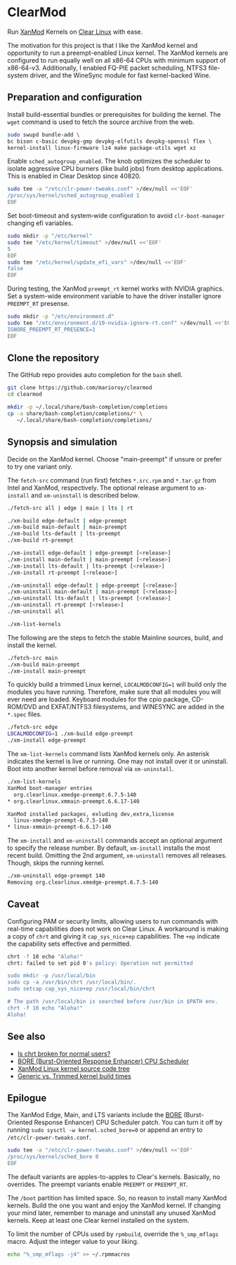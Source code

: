 # ClearMod

Run [XanMod](https://github.com/xanmod) Kernels on [Clear Linux](https://www.clearlinux.org) with ease.

The motivation for this project is that I like the XanMod kernel and opportunity
to run a preempt-enabled Linux kernel. The XanMod kernels are configured to run
equally well on all x86-64 CPUs with minimum support of x86-64-v3. Additionally,
I enabled FQ-PIE packet scheduling, NTFS3 file-system driver, and the WineSync
module for fast kernel-backed Wine.

## Preparation and configuration

Install build-essential bundles or prerequisites for building the kernel.
The `wget` command is used to fetch the source archive from the web.

```bash
sudo swupd bundle-add \
bc bison c-basic devpkg-gmp devpkg-elfutils devpkg-openssl flex \
kernel-install linux-firmware lz4 make package-utils wget xz
```

Enable `sched_autogroup_enabled`. The knob optimizes the scheduler to isolate
aggressive CPU burners (like build jobs) from desktop applications. This is
enabled in Clear Desktop since 40820.

```bash
sudo tee -a "/etc/clr-power-tweaks.conf" >/dev/null <<'EOF'
/proc/sys/kernel/sched_autogroup_enabled 1
EOF
```

Set boot-timeout and system‐wide configuration to avoid `clr‐boot‐manager`
changing efi variables.

```bash
sudo mkdir -p "/etc/kernel"
sudo tee "/etc/kernel/timeout" >/dev/null <<'EOF'
5
EOF
sudo tee "/etc/kernel/update_efi_vars" >/dev/null <<'EOF'
false
EOF
```

During testing, the XanMod `preempt_rt` kernel works with NVIDIA graphics.
Set a system-wide environment variable to have the driver installer ignore
`PREEMPT_RT` presense.

```bash
sudo mkdir -p "/etc/environment.d"
sudo tee "/etc/environment.d/10-nvidia-ignore-rt.conf" >/dev/null <<'EOF'
IGNORE_PREEMPT_RT_PRESENCE=1
EOF
```

## Clone the repository

The GitHub repo provides auto completion for the `bash` shell.

```bash
git clone https://github.com/marioroy/clearmod
cd clearmod

mkdir -p ~/.local/share/bash-completion/completions
cp -a share/bash-completion/completions/* \
   ~/.local/share/bash-completion/completions/
```

## Synopsis and simulation

Decide on the XanMod kernel. Choose "main-preempt" if unsure or prefer to
try one variant only.

The `fetch-src` command (run first) fetches `*.src.rpm` and `*.tar.gz` from
Intel and XanMod, respectively. The optional release argument to `xm-install`
and `xm-uninstall` is described below.

```bash
./fetch-src all | edge | main | lts | rt

./xm-build edge-default | edge-preempt
./xm-build main-default | main-preempt
./xm-build lts-default | lts-preempt
./xm-build rt-preempt

./xm-install edge-default | edge-preempt [<release>]
./xm-install main-default | main-preempt [<release>]
./xm-install lts-default | lts-preempt [<release>]
./xm-install rt-preempt [<release>]

./xm-uninstall edge-default | edge-preempt [<release>]
./xm-uninstall main-default | main-preempt [<release>]
./xm-uninstall lts-default | lts-preempt [<release>]
./xm-uninstall rt-preempt [<release>]
./xm-uninstall all

./xm-list-kernels
```

The following are the steps to fetch the stable Mainline sources, build,
and install the kernel.

```bash
./fetch-src main
./xm-build main-preempt
./xm-install main-preempt
```

To quickly build a trimmed Linux kernel, `LOCALMODCONFIG=1` will build only
the modules you have running. Therefore, make sure that all modules you will
ever need are loaded. Keyboard modules for the cpio package, CD-ROM/DVD and
EXFAT/NTFS3 filesystems, and WINESYNC are added in the `*.spec` files.

```bash
./fetch-src edge
LOCALMODCONFIG=1 ./xm-build edge-preempt
./xm-install edge-preempt
```

The `xm-list-kernels` command lists XanMod kernels only. An asterisk indicates
the kernel is live or running. One may not install over it or uninstall.
Boot into another kernel before removal via `xm-uninstall`.

```bash
./xm-list-kernels 
XanMod boot-manager entries
  org.clearlinux.xmedge-preempt.6.7.5-140
* org.clearlinux.xmmain-preempt.6.6.17-140

XanMod installed packages, exluding dev,extra,license
  linux-xmedge-preempt-6.7.5-140
* linux-xmmain-preempt-6.6.17-140
```

The `xm-install` and `xm-uninstall` commands accept an optional argument to
specify the release number. By default, `xm-install` installs the most recent
build. Omitting the 2nd argument, `xm-uninstall` removes all releases.
Though, skips the running kernel.

```bash
./xm-uninstall edge-preempt 140
Removing org.clearlinux.xmedge-preempt.6.7.5-140
```

## Caveat

Configuring PAM or security limits, allowing users to run commands with
real-time capabilities does not work on Clear Linux. A workaround is making
a copy of `chrt` and giving it `cap_sys_nice+ep` capabilities. The `+ep`
indicate the capability sets effective and permitted.

```bash
chrt -f 10 echo "Aloha!"
chrt: failed to set pid 0's policy: Operation not permitted

sudo mkdir -p /usr/local/bin
sudo cp -a /usr/bin/chrt /usr/local/bin/.
sudo setcap cap_sys_nice+ep /usr/local/bin/chrt

# The path /usr/local/bin is searched before /usr/bin in $PATH env.
chrt -f 10 echo "Aloha!"
Aloha!
```

## See also

* [Is chrt broken for normal users?](https://github.com/clearlinux/distribution/issues/2962)
* [BORE (Burst-Oriented Response Enhancer) CPU Scheduler](https://github.com/firelzrd/bore-scheduler)
* [XanMod Linux kernel source code tree](https://github.com/xanmod/linux)
* [Generic vs. Trimmed kernel build times](https://community.clearlinux.org/t/nvidia-and-xanmod-cl-updates/9299/15)

## Epilogue

The XanMod Edge, Main, and LTS variants include the [BORE](https://github.com/firelzrd/bore-scheduler) (Burst-Oriented Response Enhancer) CPU Scheduler patch. You can turn it off by running `sudo sysctl -w kernel.sched_bore=0` or append an entry to `/etc/clr-power-tweaks.conf`.

```bash
sudo tee -a "/etc/clr-power-tweaks.conf" >/dev/null <<'EOF'
/proc/sys/kernel/sched_bore 0
EOF
```

The default variants are apples-to-apples to Clear's kernels. Basically,
no overrides. The preempt variants enable `PREEMPT` or `PREEMPT_RT`.

The `/boot` partition has limited space. So, no reason to install many XanMod
kernels. Build the one you want and enjoy the XanMod kernel. If changing your
mind later, remember to manage and uninstall any unused XanMod kernels.
Keep at least one Clear kernel installed on the system.

To limit the number of CPUs used by `rpmbuild`, override the `%_smp_mflags`
macro. Adjust the integer value to your liking.

```bash
echo "%_smp_mflags -j4" >> ~/.rpmmacros
```


